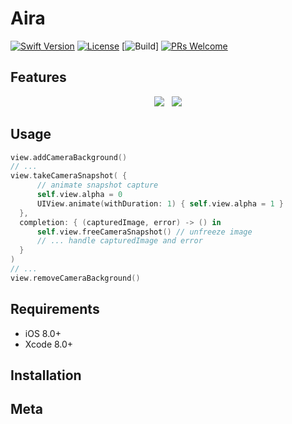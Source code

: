 # Aira

[![Swift Version][swift-image]][swift-url]
[![License][license-image]][license-url]
[![Build](https://img.shields.io/travis/USER/REPO.svg)]
[![PRs Welcome](https://img.shields.io/badge/PRs-welcome-brightgreen.svg?style=flat-square)](http://makeapullrequest.com)

## Features

<p align="center">
<img src="screenshots/focus.png"> &nbsp; <img src="screenshots/countdown.png">
</p>

## Usage

```swift
view.addCameraBackground()
// ...
view.takeCameraSnapshot( {
      // animate snapshot capture
      self.view.alpha = 0
      UIView.animate(withDuration: 1) { self.view.alpha = 1 }
  },
  completion: { (capturedImage, error) -> () in
      self.view.freeCameraSnapshot() // unfreeze image
      // ... handle capturedImage and error
  }
)
// ...
view.removeCameraBackground()
```


## Requirements

- iOS 8.0+
- Xcode 8.0+

## Installation

## Meta


[swift-image]:https://img.shields.io/badge/swift-3.0-orange.svg
[swift-url]: https://swift.org/
[license-image]: https://img.shields.io/badge/License-MIT-blue.svg
[license-url]: LICENSE.txt
[build-image]: https://img.shields.io/travis/USER/REPO.svg
